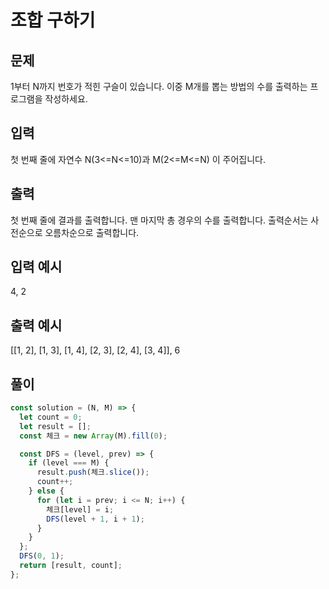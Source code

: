 # 조합 구하기

## 문제

1부터 N까지 번호가 적힌 구슬이 있습니다. 이중 M개를 뽑는 방법의 수를 출력하는 프로그램을 작성하세요.

## 입력

첫 번째 줄에 자연수 N(3<=N<=10)과 M(2<=M<=N) 이 주어집니다.

## 출력

첫 번째 줄에 결과를 출력합니다. 맨 마지막 총 경우의 수를 출력합니다. 출력순서는 사전순으로 오름차순으로 출력합니다.

## 입력 예시

4, 2

## 출력 예시

[[1, 2], [1, 3], [1, 4], [2, 3], [2, 4], [3, 4]], 6

## 풀이

```javascript
const solution = (N, M) => {
  let count = 0;
  let result = [];
  const 체크 = new Array(M).fill(0);

  const DFS = (level, prev) => {
    if (level === M) {
      result.push(체크.slice());
      count++;
    } else {
      for (let i = prev; i <= N; i++) {
        체크[level] = i;
        DFS(level + 1, i + 1);
      }
    }
  };
  DFS(0, 1);
  return [result, count];
};
```
